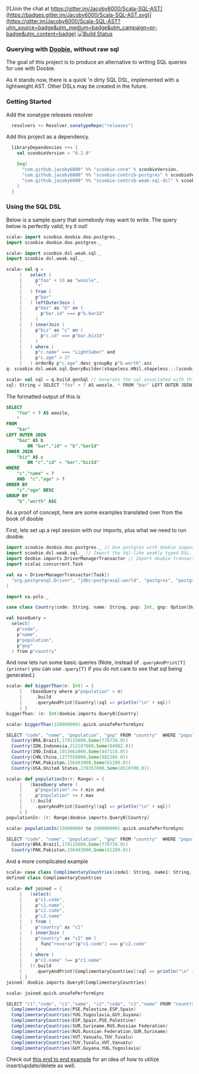 [![Join the chat at https://gitter.im/Jacoby6000/Scala-SQL-AST](https://badges.gitter.im/Jacoby6000/Scala-SQL-AST.svg)](https://gitter.im/Jacoby6000/Scala-SQL-AST?utm_source=badge&utm_medium=badge&utm_campaign=pr-badge&utm_content=badge) [![Build Status](https://travis-ci.org/Jacoby6000/scoobie.svg?branch=master)](https://travis-ci.org/Jacoby6000/scoobie)

### Querying with [Doobie](https://github.com/tpolecat/doobie), without raw sql

The goal of this project is to produce an alternative to writing SQL queries for use with Doobie.

As it stands now, there is a quick 'n dirty SQL DSL, implemented with a lightweight AST. Other DSLs may be created in the future.

### Getting Started

Add the sonatype releases resolver
```scala
  resolvers += Resolver.sonatypeRepo("releases")
```

Add this project as a dependency.
```scala
  libraryDependencies ++= {
    val scoobieVersion = "0.1.0"

    Seq(
      "com.github.jacoby6000" %% "scoobie-core" % scoobieVersion,
      "com.github.jacoby6000" %% "scoobie-contrib-postgres" % scoobieVersion,
      "com.github.jacoby6000" %% "scoobie-contrib-weak-sql-dsl" % scoobieVersion
    )
  }
```

### Using the SQL DSL

Below is a sample query that somebody may want to write. The query below is perfectly valid; try it out!

```scala
scala> import scoobie.doobie.doo.postgres._
import scoobie.doobie.doo.postgres._

scala> import scoobie.dsl.weak.sql._
import scoobie.dsl.weak.sql._

scala> val q =
     |   select (
     |     p"foo" + 10 as "woozle",
     |     `*`
     |   ) from ( 
     |     p"bar" 
     |   ) leftOuterJoin (
     |     p"baz" as "b" on (
     |       p"bar.id" === p"b.barId"
     |     )
     |   ) innerJoin (
     |     p"biz" as "c" on (
     |       p"c.id" === p"bar.bizId"
     |     ) 
     |   ) where (
     |     p"c.name" === "LightSaber" and
     |     p"c.age" > 27
     |   ) orderBy p"c.age".desc groupBy p"b.worth".asc
q: scoobie.dsl.weak.sql.QueryBuilder[shapeless.HNil,shapeless.::[scoobie.ast.QueryProjection[shapeless.::[Int,shapeless.HNil]],shapeless.::[scoobie.ast.QueryProjection[shapeless.HNil],shapeless.HNil]],shapeless.::[scoobie.ast.QueryUnion[shapeless.HNil],shapeless.::[scoobie.ast.QueryUnion[shapeless.HNil],shapeless.HNil]],shapeless.::[Int,shapeless.HNil],shapeless.HNil,this.Out,shapeless.::[Int,shapeless.HNil],shapeless.::[Int,shapeless.HNil],this.Out] = QueryBuilder(QueryProjectOne(QueryPathEnd(bar),None),QueryProjectOne(QueryAdd(QueryPathEnd(foo),QueryParameter(10 :: HNil),10 :: HNil),Some(woozle)) :: QueryProjectAll :: HNil,QueryLeftOuterJoin(QueryProjectOne(QueryPathEnd(baz),Some(b)),QueryEqual(QueryPathCons(bar,QueryPathEnd(id)),QueryPathCons(b,QueryPathEnd(barId)),HNil),HNil) :: Que...

scala> val sql = q.build.genSql // Generate the sql associated with this query
sql: String = SELECT "foo" + ? AS woozle, * FROM "bar" LEFT OUTER JOIN "baz" AS b ON "bar"."id" = "b"."barId" INNER JOIN "biz" AS c ON "c"."id" = "bar"."bizId" WHERE "c"."name" = ?  AND  "c"."age" > ? ORDER BY "c"."age" DESC GROUP BY "b"."worth" ASC
```

The formatted output of this is

```sql
SELECT
    "foo" + ? AS woozle,
    * 
FROM
    "bar" 
LEFT OUTER JOIN
    "baz" AS b 
        ON "bar"."id" = "b"."barId" 
INNER JOIN
    "biz" AS c 
        ON "c"."id" = "bar"."bizId" 
WHERE
    "c"."name" = ?
    AND  "c"."age" > ? 
ORDER BY
    "c"."age" DESC 
GROUP BY
    "b"."worth" ASC
```

As a proof of concept, here are some examples translated over from the book of doobie

First, lets set up a repl session with our imports, plus what we need to run doobie.

```scala
import scoobie.doobie.doo.postgres._ // Use postgres with doobie support
import scoobie.dsl.weak.sql._ // Import the Sql-like weakly typed DSL.
import doobie.imports.DriverManagerTransactor // Import doobie transactor
import scalaz.concurrent.Task 

val xa = DriverManagerTransactor[Task](
  "org.postgresql.Driver", "jdbc:postgresql:world", "postgres", "postgres"
)

import xa.yolo._

case class Country(code: String, name: String, pop: Int, gnp: Option[Double])

val baseQuery =
  select(
    p"code",
    p"name",
    p"population",
    p"gnp"
  ) from p"country"
```

And now lets run some basic queries (Note, instead of `.queryAndPrint[T](printer)` you can use `.query[T]` if you do not care to see that sql being generated.) 

```scala
scala> def biggerThan(n: Int) = {
     |   (baseQuery where p"population" > n)
     |     .build
     |     .queryAndPrint[Country](sql => println("\n" + sql))
     | }
biggerThan: (n: Int)doobie.imports.Query0[Country]

scala> biggerThan(150000000).quick.unsafePerformSync

SELECT "code", "name", "population", "gnp" FROM "country"  WHERE "population" > ?
  Country(BRA,Brazil,170115000,Some(776739.0))
  Country(IDN,Indonesia,212107000,Some(84982.0))
  Country(IND,India,1013662000,Some(447114.0))
  Country(CHN,China,1277558000,Some(982268.0))
  Country(PAK,Pakistan,156483000,Some(61289.0))
  Country(USA,United States,278357000,Some(8510700.0))

scala> def populationIn(r: Range) = {
     |   (baseQuery where (
     |     p"population" >= r.min and
     |     p"population" <= r.max
     |   )).build
     |     .queryAndPrint[Country](sql => println("\n" + sql))
     | } 
populationIn: (r: Range)doobie.imports.Query0[Country]

scala> populationIn(150000000 to 200000000).quick.unsafePerformSync

SELECT "code", "name", "population", "gnp" FROM "country"  WHERE "population" >= ?  AND  "population" <= ?
  Country(BRA,Brazil,170115000,Some(776739.0))
  Country(PAK,Pakistan,156483000,Some(61289.0))
```

And a more complicated example

```scala
scala> case class ComplimentaryCountries(code1: String, name1: String, code2: String, name2: String)
defined class ComplimentaryCountries

scala> def joined = {
     |   (select(
     |     p"c1.code",
     |     p"c1.name",
     |     p"c2.code",
     |     p"c2.name"
     |   ) from (
     |     p"country" as "c1"
     |   ) innerJoin (
     |     p"country" as "c2" on (
     |       func"reverse"(p"c1.code") === p"c2.code"
     |     )
     |   ) where (
     |     p"c2.name" !== p"c1.name"
     |   )).build
     |     .queryAndPrint[ComplimentaryCountries](sql => println("\n" + sql))
     | }
joined: doobie.imports.Query0[ComplimentaryCountries]

scala> joined.quick.unsafePerformSync

SELECT "c1"."code", "c1"."name", "c2"."code", "c2"."name" FROM "country" AS c1 INNER JOIN "country" AS c2 ON "reverse"("c1"."code") = "c2"."code" WHERE "c2"."name" <> "c1"."name"
  ComplimentaryCountries(PSE,Palestine,ESP,Spain)
  ComplimentaryCountries(YUG,Yugoslavia,GUY,Guyana)
  ComplimentaryCountries(ESP,Spain,PSE,Palestine)
  ComplimentaryCountries(SUR,Suriname,RUS,Russian Federation)
  ComplimentaryCountries(RUS,Russian Federation,SUR,Suriname)
  ComplimentaryCountries(VUT,Vanuatu,TUV,Tuvalu)
  ComplimentaryCountries(TUV,Tuvalu,VUT,Vanuatu)
  ComplimentaryCountries(GUY,Guyana,YUG,Yugoslavia)
```

Check out [this end to end example](https://github.com/Jacoby6000/scoobie/blob/master/core/src/test/scala/com/github/jacoby6000/scoobie/dsl/weak/SqlDSLSimpleSelectTest.scala#L71) for an idea of how to utilize insert/update/delete as well.
